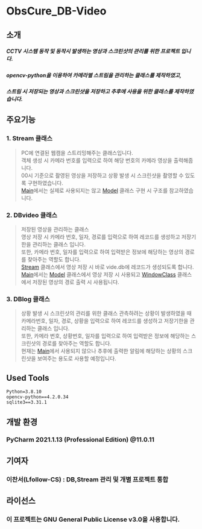 # ObsCure_DB-Video
## 소개
##### CCTV 시스템 동작 및 동작시 발생하는 영상과 스크린샷의 관리를 위한 프로젝트 입니다.  
##### opencv-python을 이용하여 카메라별 스트림을 관리하는 클래스를 제작하였고,  
##### 스트림 시 저장되는 영상과 스크린샷을 저장하고 추후에 사용을 위한 클래스를 제작하였습니다.  
## 주요기능
### 1. Stream 클래스
 > PC에 연결된 웹캠을 스트리밍해주는 클래스입니다.  
 > 객체 생성 시 카메라 번호를 입력으로 하여 해당 번호의 카메라 영상을 출력해줍니다.  
 > 00시 기준으로 촬영된 영상을 저장하고 상황 발생 시 스크린샷을 촬영할 수 있도록 구현하였습니다.  
 > [Main](https://github.com/SSU-DC-DCWZ/ObsCure_Main)에서는 실제로 사용되지는 않고 [Model](https://github.com/SSU-DC-DCWZ/ObsCure_Main/tree/main/Detect/falldetect.py) 클래스 구현 시 구조를 참고하였습니다.  
### 2. DBvideo 클래스
 > 저장된 영상을 관리하는 클래스  
 > 영상 저장 시 카메라 번호, 일자, 경로를 입력으로 하여 레코드를 생성하고 저장기한을 관리하는 클래스 입니다.  
 > 또한, 카메라 번호, 일자를 입력으로 하여 입력받은 정보에 해당하는 영상의 경로를 찾아주는 역할도 합니다.  
 > [Stream](https://github.com/SSU-DC-DCWZ/ObsCure_DB-Video/tree/main/Stream) 클래스에서 영상 저장 시 바로 vide.db에 레코드가 생성되도록 합니다.  
 > [Main](https://github.com/SSU-DC-DCWZ/ObsCure_Main)에서는 [Model](https://github.com/SSU-DC-DCWZ/ObsCure_Main/tree/main/Detect/falldetect.py) 클래스에서 영상 저장 시 사용되고 [WindowClass](https://github.com/SSU-DC-DCWZ/ObsCure_Main/blob/main/ui/play_ui.py) 클래스에서 저장된 영상의 경로 출력 시 사용됩니다.  
### 3. DBlog 클래스
 > 상황 발생 시 스크린샷의 관리를 위한 클래스
 > 관측하려는 상황이 발생하였을 때 카메라번호, 일자, 경로, 상황을 입력으로 하여 레코드를 생성하고 저장기한을 관리하는 클래스 입니다.  
 > 또한, 카메라 번호, 상황번호, 일자를 입력으로 하여 입력받은 정보에 해당하는 스크린샷의 경로를 찾아주는 역할도 합니다.  
 > 현재는 [Main](https://github.com/SSU-DC-DCWZ/ObsCure_Main)에서 사용되지 않으나 추후에 출력한 알림에 해당하는 상황의 스크린샷을 보여주는 용도로 사용할 예정입니다.  
## Used Tools
```
Python=3.8.10  
opencv-python==4.2.0.34  
sqlite3==3.31.1  
```
## 개발 환경
### PyCharm 2021.1.13 (Professional Edition) @11.0.11
## 기여자
### **이찬서**(Lfollow-CS) : DB,Stream 관리 및 개별 프로젝트 통합
## 라이선스
### 이 프로젝트는 GNU General Public License v3.0을 사용합니다.
